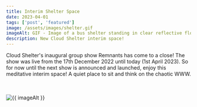 ```yaml
---
title: Interim Shelter Space
date: 2023-04-01
tags: ['post', 'featured']
image: /assets/images/shelter.gif
imageAlt: GIF - Image of a bus shelter standing in clear reflective flowing water
description: New Cloud Shelter interim space!
---
```


<p>Cloud Shelter's inaugural group show Remnants has come to a close! The show was live from the 17th December 2022 until today (1st April 2023). So for now until the next show is announced and launched, enjoy this meditative interim space! A quiet place to sit and think on the chaotic WWW.</p>
<br>
<br>

<img src="{{ image  }}" alt="{{ imageAlt }}" title="{{ imageAlt }}" class="main-article__figure">
